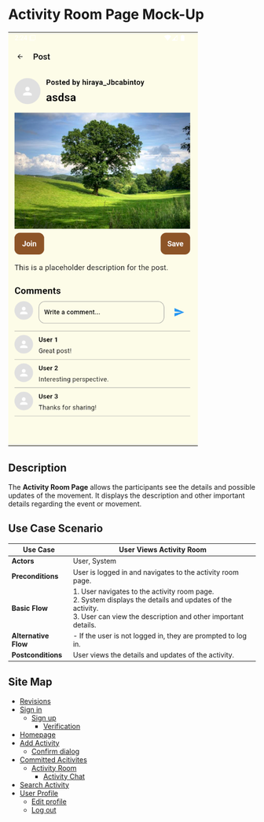 # Activity Room Page Mock-Up
![sign-in.png](https://github.com/jbcabs14/Hiraya/blob/main/img/activit_room_page.png)
## Description
The **Activity Room Page** allows the participants see the details and possible updates of the movement. It displays the description and other important details regarding the event or movement.

## Use Case Scenario

| Use Case        | User Views Activity Room                                                               |
|-----------------|----------------------------------------------------------------------------------------|
| **Actors**      | User, System                                                                           |
| **Preconditions** | User is logged in and navigates to the activity room page.                            |
| **Basic Flow**  | 1. User navigates to the activity room page.<br> 2. System displays the details and updates of the activity.<br> 3. User can view the description and other important details.                           |
| **Alternative Flow** | - If the user is not logged in, they are prompted to log in.                      |
| **Postconditions** | User views the details and updates of the activity.                                  |

## Site Map

- [Revisions](https://github.com/jbcabs14/Hiraya/blob/main/README.md)
- [Sign in](sign-in.md)
  * [Sign up](sign-up.md)
    * [Verification](verification.md)
- [Homepage](homepage.md)
- [Add Activity](add-activity.md)
   * [Confirm dialog](confirm-dialog.md)
- [Committed Acitivites](committed-activities.md)
  * [Activity Room](activity-room.md)
    * [Activity Chat](activity-chat.md)
- [Search Activity](search-activity.md)
- [User Profile](user-profile.md)
  * [Edit profile](edit-profile.md)
  * [Log out](log-out.md)

